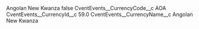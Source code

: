 <?xml version="1.0" encoding="UTF-8"?>
<CustomMetadata xmlns="http://soap.sforce.com/2006/04/metadata" xmlns:xsi="http://www.w3.org/2001/XMLSchema-instance" xmlns:xsd="http://www.w3.org/2001/XMLSchema">
    <label>Angolan New Kwanza</label>
    <protected>false</protected>
    <values>
        <field>CventEvents__CurrencyCode__c</field>
        <value xsi:type="xsd:string">AOA</value>
    </values>
    <values>
        <field>CventEvents__CurrencyId__c</field>
        <value xsi:type="xsd:double">59.0</value>
    </values>
    <values>
        <field>CventEvents__CurrencyName__c</field>
        <value xsi:type="xsd:string">Angolan New Kwanza</value>
    </values>
</CustomMetadata>
